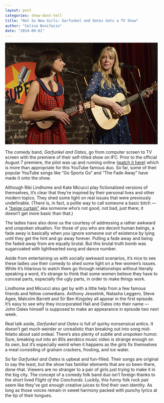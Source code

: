 ```yaml
---
layout: post
categories: show-dont-tell
title: "Not So New Girls: Garfunkel and Oates Gets a TV Show"
author: "Celina Bonifacio"
date: "2014-09-01"
---
```


[![Garfunkel and Oates Season 1](/img/Garfunkel_Oates.jpg)](http://www.thehighscreen.com/wp-content/uploads/2014/08/Garfunkel_Oates.jpg)

The comedy band, _Garfunkel and Oates_, go from computer screen to TV screen with the premiere of their self-titled show on IFC. Prior to the official August 7 premiere, the pilot was up and running online ([watch it here](http://bcove.me/9mpfxu9n)) which is more than appropriate for this YouTube famous duo. So far, some of their popular YouTube songs like “Go Sports Go” and “The Fade Away” have made it onto the show.

Although Riki Lindhome and Kate Micucci play fictionalized versions of themselves, it’s clear that they’re inspired by their personal lives and other modern topics. They shed some light on real issues that were previously undefinable. (There is, in fact, a polite way to call someone a basic bitch — a ["beige curtain"](http://www.albashow.com/entertainment-shqip-garfunkel-and-oates-talk-new-ifc-show-beige-curtains-and-not-smoking-weed-with-their-fans/) aka someone who’s not good, not bad, just there; it doesn’t get more basic than that.)

The ladies have also done us the courtesy of addressing a rather awkward and unspoken situation. For those of you who are decent human beings, a fade away is basically when you ignore someone out of existence by lying until they get the hint and go away forever. Pulling a fade away and being the faded away from are equally brutal. But this brutal truth bomb was sugarcoated with lighthearted song and dance number.

Aside from entertaining us with socially awkward scenarios, it’s nice to see these ladies use their comedy to shed some light on a few women’s issues. While it’s hilarious to watch them go through relationships without literally speaking a word, it’s strange to think that some women believe they have to conceal parts, especially the ugly parts, in order to make things work.

Lindhome and Micucci also get by with a little help from a few famous friends and fellow comedians. Anthony Jesselnik, Natasha Leggero, Steve Agee, Malcolm Barrett and Sir Ben Kingsley all appear in the first episode. It’s easy to see why they incorporated Hall and Oates into their name — John Oates himself is supposed to make an appearance in episode two next week.

Real talk aside, _Garfunkel and Oates_ is full of quirky nonsensical antics. It doesn’t get much weirder or unrealistic than breaking out into song mid-felatio about said ordeal. There’s also plenty of subtle and unspoken humor. Sure, breaking out into an 80s aerobics music video is strange enough on its own, but it’s especially weird when it happens as the girls fix themselves a meal consisting of graham crackers, frosting, and ice water.

So far _Garfunkel and Oates_ is upbeat and fun-filled. Their songs are original to say the least, but the show has familiar elements that are so been-there, done-that. Viewers are no stranger to a pair of girls just trying to make it in the big city. The concept of a comedy folk band duo isn’t foreign thanks to the short lived _Flight of the Conchords_. Luckily, this funny folk rock pair seem like they’ve got enough creative juices to find their own identity. As long as those voices remain in sweet harmony packed with punchy lyrics at the tip of their tongues.

 